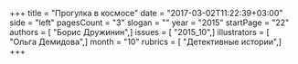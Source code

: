 +++
title = "Прогулка в космосе"
date = "2017-03-02T11:22:39+03:00"
side = "left"
pagesCount = "3"
slogan = ""
year = "2015"
startPage = "22"
authors = [ "Борис Дружинин",]
issues = [ "2015_10",]
illustrators = [ "Ольга Демидова",]
month = "10"
rubrics = [ "Детективные истории",]
+++
